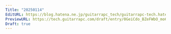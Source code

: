 ```yaml
---
Title: "20250114"
EditURL: https://blog.hatena.ne.jp/guitarrapc_tech/guitarrapc-tech.hatenablog.com/atom/entry/6802418398320136762
PreviewURL: https://tech.guitarrapc.com/draft/entry/0GeiCdo_BZeFWbO_mo6cxKBDi_M
Draft: true
---
```


